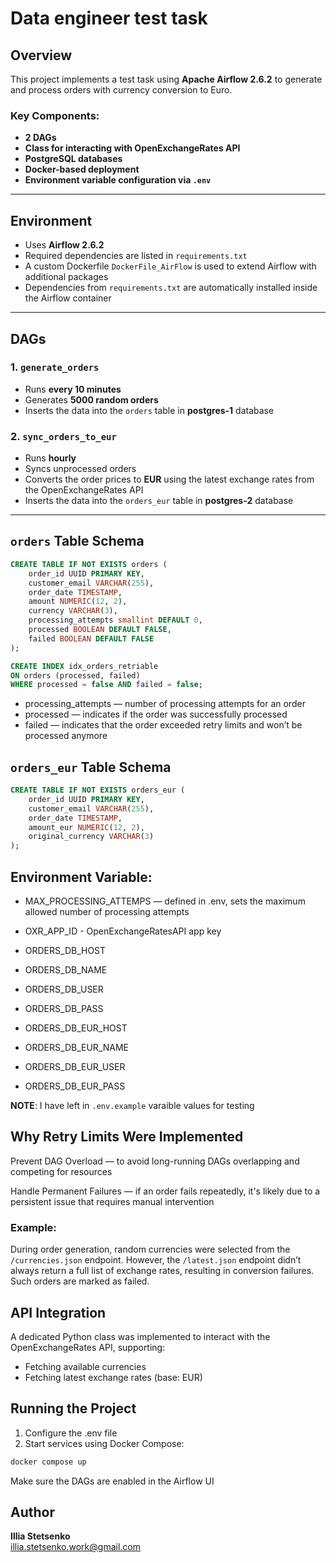 # Data engineer test task

## Overview

This project implements a test task using **Apache Airflow 2.6.2** to generate and process orders with currency conversion to Euro.

### Key Components:
- **2 DAGs**
- **Class for interacting with OpenExchangeRates API**
- **PostgreSQL databases**
- **Docker-based deployment**
- **Environment variable configuration via `.env`**

---

## Environment

- Uses **Airflow 2.6.2**
- Required dependencies are listed in `requirements.txt`
- A custom Dockerfile `DockerFile_AirFlow` is used to extend Airflow with additional packages
- Dependencies from `requirements.txt` are automatically installed inside the Airflow container

---

## DAGs

### 1. `generate_orders`
- Runs **every 10 minutes**
- Generates **5000 random orders**
- Inserts the data into the `orders` table in **postgres-1** database

### 2. `sync_orders_to_eur`
- Runs **hourly**
- Syncs unprocessed orders
- Converts the order prices to **EUR** using the latest exchange rates from the OpenExchangeRates API
- Inserts the data into the `orders_eur` table in **postgres-2** database

---

## `orders` Table Schema

```sql
CREATE TABLE IF NOT EXISTS orders (
    order_id UUID PRIMARY KEY,
    customer_email VARCHAR(255),
    order_date TIMESTAMP,
    amount NUMERIC(12, 2),
    currency VARCHAR(3),
    processing_attempts smallint DEFAULT 0,
    processed BOOLEAN DEFAULT FALSE,
    failed BOOLEAN DEFAULT FALSE
);

CREATE INDEX idx_orders_retriable
ON orders (processed, failed)
WHERE processed = false AND failed = false;
```

- processing_attempts — number of processing attempts for an order
- processed — indicates if the order was successfully processed
- failed — indicates that the order exceeded retry limits and won’t be processed anymore

## `orders_eur` Table Schema
```sql
CREATE TABLE IF NOT EXISTS orders_eur (
    order_id UUID PRIMARY KEY,
    customer_email VARCHAR(255),
    order_date TIMESTAMP,
    amount_eur NUMERIC(12, 2),
    original_currency VARCHAR(3)
);
```

## Environment Variable:
- MAX_PROCESSING_ATTEMPS — defined in .env, sets the maximum allowed number of processing attempts
- OXR_APP_ID - OpenExchangeRatesAPI app key

- ORDERS_DB_HOST
- ORDERS_DB_NAME
- ORDERS_DB_USER
- ORDERS_DB_PASS

- ORDERS_DB_EUR_HOST
- ORDERS_DB_EUR_NAME
- ORDERS_DB_EUR_USER
- ORDERS_DB_EUR_PASS

**NOTE**: I have left in `.env.example` varaible values for testing

## Why Retry Limits Were Implemented
Prevent DAG Overload — to avoid long-running DAGs overlapping and competing for resources

Handle Permanent Failures — if an order fails repeatedly, it's likely due to a persistent issue that requires manual intervention

### Example:
During order generation, random currencies were selected from the `/currencies.json` endpoint. However, the `/latest.json` endpoint didn’t always return a full list of exchange rates, resulting in conversion failures. Such orders are marked as failed.



## API Integration
A dedicated Python class was implemented to interact with the OpenExchangeRates API, supporting:
- Fetching available currencies
- Fetching latest exchange rates (base: EUR)

## Running the Project
1. Configure the .env file
2. Start services using Docker Compose:

```bash
docker compose up
```
Make sure the DAGs are enabled in the Airflow UI


## Author

**Illia Stetsenko**  
[illia.stetsenko.work@gmail.com](mailto:illia.stetsenko.work@gmail.com)